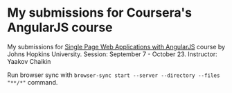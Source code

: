 My submissions for Coursera's AngularJS course
==============================================

My submissions for [Single Page Web Applications with AngularJS](https://www.coursera.org/learn/single-page-web-apps-with-angularjs/home/welcome) course
by Johns Hopkins University. Session: September 7 - October 23. Instructor: Yaakov Chaikin

Run browser sync with `browser-sync start --server --directory --files "**/*"` command.